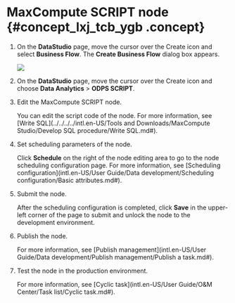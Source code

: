 # MaxCompute SCRIPT node {#concept_lxj_tcb_ygb .concept}

1.  On the **DataStudio** page, move the cursor over the Create icon and select **Business Flow**. The **Create Business Flow** dialog box appears.

    ![](http://static-aliyun-doc.oss-cn-hangzhou.aliyuncs.com/assets/img/16292/15609296317651_en-US.png)

2.  On the **DataStudio** page, move the cursor over the Create icon and choose **Data Analytics** \> **ODPS SCRIPT**.
3.  Edit the MaxCompute SCRIPT node.

    You can edit the script code of the node. For more information, see [Write SQL](../../../../intl.en-US/Tools and Downloads/MaxCompute Studio/Develop SQL procedure/Write SQL.md#).

4.  Set scheduling parameters of the node.

    Click **Schedule** on the right of the node editing area to go to the node scheduling configuration page. For more information, see [Scheduling configuration](intl.en-US/User Guide/Data development/Scheduling configuration/Basic attributes.md#).

5.  Submit the node.

    After the scheduling configuration is completed, click **Save** in the upper-left corner of the page to submit and unlock the node to the development environment.

6.  Publish the node.

    For more information, see [Publish management](intl.en-US/User Guide/Data development/Publish management/Publish a task.md#).

7.  Test the node in the production environment.

    For more information, see [Cyclic task](intl.en-US/User Guide/O&M Center/Task list/Cyclic task.md#).


